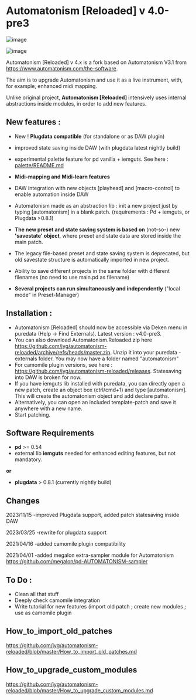 # Automatonism [Reloaded]  v 4.0-pre3
![image](https://user-images.githubusercontent.com/1431894/227710524-edfb046d-e393-48c3-a578-8040f372e282.png)

![image](https://github.com/jyg/automatonism-reloaded/assets/1431894/dbda805b-cfa4-4a82-afad-e6f6d56dfc26)

Automatonism [Reloaded] v 4.x is a fork based on Automatonism V3.1 from https://www.automatonism.com/the-software.

The aim is to upgrade Automatonism and use it as a live instrument, with, for example, enhanced midi mapping. 

Unlike original project, **Automatonism [Reloaded]** intensively uses internal abstractions inside modules, in order to add new features.
## New features :

* New ! **Plugdata compatible** (for standalone or as DAW plugin)
* improved state saving inside DAW (with plugdata latest nightly build)

* experimental palette feature for pd vanilla + iemguts. See here : [palette/README.md](https://github.com/jyg/automatonism-reloaded/tree/master/palette/README.md)
  
* **Midi-mapping and Midi-learn features**
* DAW integration with new objects [playhead] and [macro-control] to enable automation inside DAW
* Automatonism made as an abstraction lib : init a new project just by typing [automatonism] in a blank patch. (requirements : Pd + iemguts, or Plugdata >0.8.1) 
* **The new preset and state saving system is based on** (not-so-) new **'savestate' object**, where preset and state data are stored inside the main patch.
* The legacy file-based preset and state saving system is deprecated, but old savestate structure is automatically imported in new project.
* Ability to save different projects in the same folder with different filenames (no need to use main.pd as filename)
* **Several projects can run simultaneously and independently** ("local mode" in Preset-Manager)

## Installation :
* Automatonism [Reloaded] should now be accessible via Deken menu in puredata (Help -> Find Externals). Latest version : v4.0-pre3.
* You can also download Automatonism.Reloaded.zip here  https://github.com/jyg/automatonism-reloaded/archive/refs/heads/master.zip. Unzip it into your puredata - externals folder. You may now have a folder named "automatonism"
* For camomile plugin versions, see here : https://github.com/jyg/automatonism-reloaded/releases. Statesaving into DAW is broken for now.
* If you have iemguts lib installed with puredata, you can directly open a new patch, create an object box (ctrl/cmd+1) and type [automatonism]. This will create the automatonism object and add declare paths.
* Alternatively, you can open an included template-patch and save it anywhere with a new name.
* Start patching.

## Software Requirements
* **pd** >= 0.54
* external lib **iemguts** needed for enhanced editing features, but not mandatory.

**or**

* **plugdata** > 0.8.1 (currently nightly build)

## Changes

2023/11/15	-improved Plugdata support, added patch statesaving inside DAW

2023/03/25	-rewrite for plugdata support

2021/04/16	-added camomile plugin compatibility

2021/04/01	-added megalon extra-sampler module for Automatonism
	https://github.com/megalon/pd-AUTOMATONISM-sampler


## To Do :
* Clean all that stuff
* Deeply check camomile integration
* Write tutorial for new features (import old patch ; create new modules ; use as camomile plugin

## How_to_import_old_patches

https://github.com/jyg/automatonism-reloaded/blob/master/How_to_import_old_patches.md

## How_to_upgrade_custom_modules

https://github.com/jyg/automatonism-reloaded/blob/master/How_to_upgrade_custom_modules.md
